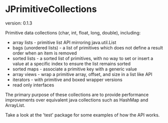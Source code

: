 JPrimitiveCollections
==============
version: 0.1.3

Primitive data collections (char, int, float, long, double), including:
* array lists - primitive list API mirroring java.util.List
* bags (unordered lists) - a list of primitives which does not define a result order when an item is removed
* sorted lists - a sorted list of primitives, with no way to set or insert a value at a specific index to ensure the list remains sorted
* sorted maps - associate a primitive key with a generic value
* array views - wrap a primitive array, offset, and size in a list like API
* iterators - with primitive and boxed wrapper versions
* read only interfaces

The primary purpose of these collections are to provide performance improvements over equivalent java collections such as HashMap and ArrayList.

Take a look at the 'test' package for some examples of how the API works.
